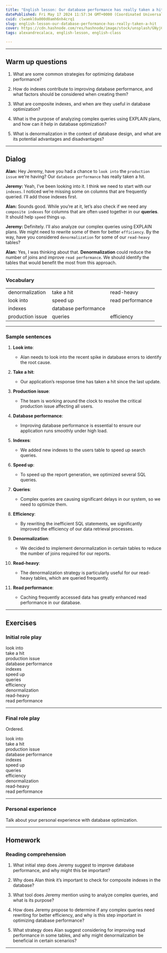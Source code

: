 ```yaml
---
title: "English lesson: Our database performance has really taken a hit"
datePublished: Fri May 17 2024 11:57:34 GMT+0000 (Coordinated Universal Time)
cuid: clwamkl0a000d0amh6nh4crq1
slug: english-lesson-our-database-performance-has-really-taken-a-hit
cover: https://cdn.hashnode.com/res/hashnode/image/stock/unsplash/GNyjCePVRs8/upload/0eedbe03a9c99c19cc43b3074fb371f4.jpeg
tags: alexandrecalaca, english-lesson, english-class

---
```


---

## Warm up questions

1. What are some common strategies for optimizing database performance?
    
2. How do indexes contribute to improving database performance, and what factors should be considered when creating them?
    
3. What are composite indexes, and when are they useful in database optimization?
    
4. What is the purpose of analyzing complex queries using EXPLAIN plans, and how can it help in database optimization?
    
5. What is denormalization in the context of database design, and what are its potential advantages and disadvantages?
    

---

## Dialog

**Alan:** Hey Jeremy, have you had a chance to `look into` the `production issue` we're having? Our `database performance` has really taken a hit.

**Jeremy:** Yeah, I’ve been looking into it. I think we need to start with our `indexes`. I noticed we’re missing some on columns that are frequently queried. I’ll add those indexes first.

**Alan:** Sounds good. While you’re at it, let’s also check if we need any `composite indexes` for columns that are often used together in our **queries**. It should help `speed` things `up`.

**Jeremy:** Definitely. I’ll also analyze our complex queries using EXPLAIN plans. We might need to rewrite some of them for better `efficiency`. By the way, have you considered `denormalization` for some of our `read-heavy` tables?

**Alan:** Yes, I was thinking about that. **Denormalization** could reduce the number of joins and improve `read performance`. We should identify the tables that would benefit the most from this approach.

---

### Vocabulary

|  |  |  |
| --- | --- | --- |
| denormalization | take a hit | read-heavy |
| look into | speed up | read performance |
| indexes | database performance |  |
| production issue | queries | efficiency |

---

### Sample sentences

1. **Look into**:
    
    * Alan needs to look into the recent spike in database errors to identify the root cause.
        
2. **Take a hit**:
    
    * Our application’s response time has taken a hit since the last update.
        
3. **Production issue**:
    
    * The team is working around the clock to resolve the critical production issue affecting all users.
        
4. **Database performance**:
    
    * Improving database performance is essential to ensure our application runs smoothly under high load.
        
5. **Indexes**:
    
    * We added new indexes to the users table to speed up search queries.
        
6. **Speed up**:
    
    * To speed up the report generation, we optimized several SQL queries.
        
7. **Queries**:
    
    * Complex queries are causing significant delays in our system, so we need to optimize them.
        
8. **Efficiency**:
    
    * By rewriting the inefficient SQL statements, we significantly improved the efficiency of our data retrieval processes.
        
9. **Denormalization**:
    
    * We decided to implement denormalization in certain tables to reduce the number of joins required for our reports.
        
10. **Read-heavy**:
    
    * The denormalization strategy is particularly useful for our read-heavy tables, which are queried frequently.
        
11. **Read performance**:
    
    * Caching frequently accessed data has greatly enhanced read performance in our database.
        

---

## Exercises

### Initial role play

look into  
take a hit  
production issue  
database performance  
indexes  
speed up  
queries  
efficiency  
denormalization  
read-heavy  
read performance

---

### Final role play

Ordered.

look into  
take a hit  
production issue  
database performance  
indexes  
speed up  
queries  
efficiency  
denormalization  
read-heavy  
read performance

---

### Personal experience

Talk about your personal experience with database optimization.

---

## Homework

### Reading comprehension

1. What initial step does Jeremy suggest to improve database performance, and why might this be important?
    
2. Why does Alan think it’s important to check for composite indexes in the database?
    
3. What tool does Jeremy mention using to analyze complex queries, and what is its purpose?
    
4. How does Jeremy propose to determine if any complex queries need rewriting for better efficiency, and why is this step important in optimizing database performance?
    
5. What strategy does Alan suggest considering for improving read performance in some tables, and why might denormalization be beneficial in certain scenarios?
    

---
